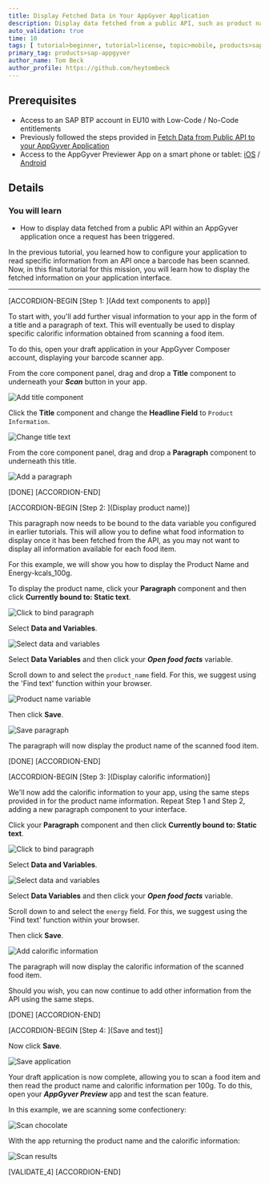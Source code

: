 ```yaml
---
title: Display Fetched Data in Your AppGyver Application
description: Display data fetched from a public API, such as product names and calorific information, in your AppGyver application.
auto_validation: true
time: 10
tags: [ tutorial>beginner, tutorial>license, topic>mobile, products>sap-business-technology-platform]
primary_tag: products>sap-appgyver
author_name: Tom Beck
author_profile: https://github.com/heytombeck
---
```


## Prerequisites
- Access to an SAP BTP account in EU10 with Low-Code / No-Code entitlements
- Previously followed the steps provided in [Fetch Data from Public API to your AppGyver Application](appgyver-fetch-data)
- Access to the AppGyver Previewer App on a smart phone or tablet: [iOS](https://itunes.apple.com/us/app/appgyver/id1311492157) / [Android](https://play.google.com/store/apps/details?id=com.sap.appgyver.preview.release)

## Details
### You will learn
  - How to display data fetched from a public API within an AppGyver application once a request has been triggered.

In the previous tutorial, you learned how to configure your application to read specific information from an API once a barcode has been scanned. Now, in this final tutorial for this mission, you will learn how to display the fetched information on your application interface.

---

[ACCORDION-BEGIN [Step 1: ](Add text components to app)]

To start with, you'll add further visual information to your app in the form of a title and a paragraph of text. This will eventually be used to display specific calorific information obtained from scanning a food item.

To do this, open your draft application in your AppGyver Composer account, displaying your barcode scanner app.

From the core component panel, drag and drop a **Title** component to underneath your ***Scan*** button in your app.

![Add title component](add_title.png)

Click the **Title** component and change the **Headline Field** to `Product Information`.

![Change title text](change_title.png)

From the core component panel, drag and drop a **Paragraph** component to underneath this title.

![Add a paragraph](add_paragraph.png)

[DONE]
[ACCORDION-END]

[ACCORDION-BEGIN [Step 2: ](Display product name)]

This paragraph now needs to be bound to the data variable you configured in earlier tutorials. This will allow you to define what food information to display once it has been fetched from the API, as you may not want to display all information available for each food item.

For this example, we will show you how to display the Product Name and Energy-kcals_100g.

To display the product name, click your **Paragraph** component and then click **Currently bound to: Static text**.

![Click to bind paragraph](bind_paragraph.png)

Select **Data and Variables**.

![Select data and variables](data_variables.png)

Select **Data Variables** and then click your ***Open food facts*** variable.

Scroll down to and select the `product_name` field. For this, we suggest using the 'Find text' function within your browser.

![Product name variable](product_name.png)

Then click **Save**.

![Save paragraph](save_paragraph.png)

The paragraph will now display the product name of the scanned food item.

[DONE]
[ACCORDION-END]


[ACCORDION-BEGIN [Step 3: ](Display calorific information)]

We'll now add the calorific information to your app, using the same steps provided in for the product name information. Repeat Step 1 and Step 2, adding a new paragraph component to your interface.

Click your **Paragraph** component and then click **Currently bound to: Static text**.

![Click to bind paragraph](bind_secondpara.png)

Select **Data and Variables**.

![Select data and variables](data_variables.png)

Select **Data Variables** and then click your ***Open food facts*** variable.

Scroll down to and select the `energy` field. For this, we suggest using the 'Find text' function within your browser.

Then click **Save**.

![Add calorific information](add_calories.png)

The paragraph will now display the calorific information of the scanned food item.

Should you wish, you can now continue to add other information from the API using the same steps.

[DONE]
[ACCORDION-END]

[ACCORDION-BEGIN [Step 4: ](Save and test)]

Now click **Save**.

![Save application](save_application.png)

Your draft application is now complete, allowing you to scan a food item and then read the product name and calorific information per 100g. To do this, open your ***AppGyver Preview*** app and test the scan feature.

In this example, we are scanning some confectionery:

![Scan chocolate](appgyver_scan_chocolate.png)

With the app returning the product name and the calorific information:

![Scan results](appgyver_scan_result.png)

[VALIDATE_4]
[ACCORDION-END]
